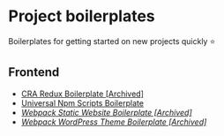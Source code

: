 # Project boilerplates
Boilerplates for getting started on new projects quickly :star: 

## Frontend
- [CRA Redux Boilerplate \[Archived\]](https://github.com/slamach/cra-template-redux)
- [Universal Npm Scripts Boilerplate](https://github.com/slamach/npm-scripts-boilerplate)
- _[Webpack Static Website Boilerplate \[Archived\]](https://github.com/slamach/webpack-static-boilerplate)_
- _[Webpack WordPress Theme Boilerplate \[Archived\]](https://github.com/slamach/webpack-wordpress-boilerplate)_
